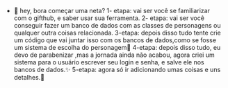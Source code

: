 - 👋 hey, bora começar uma neta?
1- etapa: vai ser você se familiarizar com o 
gifthub, e saber usar sua ferramenta.
2- etapa: vai ser você conseguir fazer um banco 
de dados com as classes de personagens ou 
qualquer outra coisas relacionada.
3-etapa: depois disso tudo tente crie um código 
que vai juntar isso com os bancos de dados,como
 se fosse um sistema de escolha do personagem🦫
4-etapa: depois disso tudo, eu devo de parabenizar
,mas a jornada ainda não acabou, agora criei um
 sistema para o usuário escrever seu login e 
senha, e salve ele nos bancos de dados.✨
5-etapa: agora só ir adicionando umas coisas e
uns detalhes.💫

